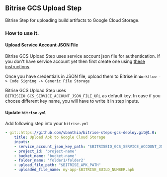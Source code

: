 ## Bitrise GCS Upload Step

Bitrise Step for uploading build artifacts to Google Cloud Storage.

### How to use it.

#### Upload Service Account JSON File
Bitrise GCS Upload Step uses service account json file for authentication. If you don't have service account yet then first create one using [these instructions](https://cloud.google.com/docs/authentication).

Once you have credentials in JSON file, upload them to Bitrise in `Workflow -> Code Signing -> Generic File Storage`

Bitrise GCS Upload Step uses `BITRISEIO_GCS_SERVICE_ACCOUNT_JSON_FILE_URL` as default key. In case if you choose different key name, you will have to write it in step inputs.

#### Update `bitrise.yml`
Add following step into your `bitrise.yml`

```yaml
- git::https://github.com/vbanthia/bitrise-steps-gcs-deploy.git@1.0:
    title: Upload Apk to Google Cloud Storage
    inputs:
    - service_account_json_key_path: "$BITRISEIO_GCS_SERVICE_ACCOUNT_JSON_FILE_URL"
    - project_id: 'project-name'
    - bucket_name: 'bucket-name'
    - folder_name: 'folder1/folder2'
    - upload_file_path: "$BITRISE_APK_PATH"
    - uploaded_file_name: my-app-$BITRISE_BUILD_NUMBER.apk
```

